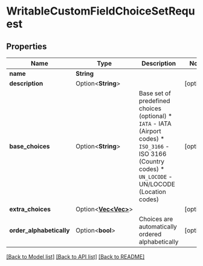 # WritableCustomFieldChoiceSetRequest

## Properties

Name | Type | Description | Notes
------------ | ------------- | ------------- | -------------
**name** | **String** |  | 
**description** | Option<**String**> |  | [optional]
**base_choices** | Option<**String**> | Base set of predefined choices (optional)  * `IATA` - IATA (Airport codes) * `ISO_3166` - ISO 3166 (Country codes) * `UN_LOCODE` - UN/LOCODE (Location codes) | [optional]
**extra_choices** | Option<[**Vec<Vec<String>>**](array.md)> |  | [optional]
**order_alphabetically** | Option<**bool**> | Choices are automatically ordered alphabetically | [optional]

[[Back to Model list]](../README.md#documentation-for-models) [[Back to API list]](../README.md#documentation-for-api-endpoints) [[Back to README]](../README.md)


